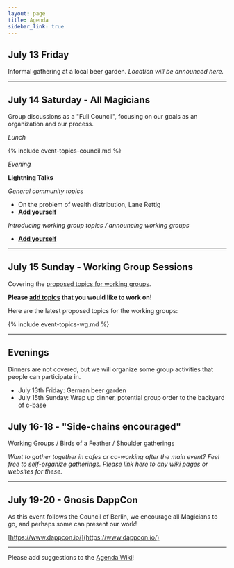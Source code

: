 ```yaml
---
layout: page
title: Agenda
sidebar_link: true
---
```


## July 13 Friday

Informal gathering at a local beer garden. _Location will be announced here._

---

## July 14 Saturday - All Magicians

Group discussions as a "Full Council", focusing on our goals as an organization and our process.

_Lunch_


{% include event-topics-council.md %}


_Evening_

**Lightning Talks**

_General community topics_

- On the problem of wealth distribution, Lane Rettig
- **[Add yourself](https://ethereum-magicians.org/t/wiki-proposed-agenda-for-the-council-of-berlin-set-for-july-14-15-updated/377)** 

_Introducing working group topics / announcing working groups_

- **[Add yourself](https://ethereum-magicians.org/t/wiki-proposed-agenda-for-the-council-of-berlin-set-for-july-14-15-updated/377)**

---

## July 15 Sunday - Working Group Sessions

Covering the [proposed topics for working groups](https://ethereum-magicians.org/t/july-council-proposed-breakdown-of-eips/526).

**Please [add topics](https://ethereum-magicians.org/t/july-council-proposed-topics-and-working-groups/526) that you would like to work on!**

Here are the latest proposed topics for the working groups:

{% include event-topics-wg.md %}


---

## Evenings

Dinners are not covered, but we will organize some group activities that people can participate in.

- July 13th Friday: German beer garden
- July 15th Sunday: Wrap up dinner, potential group order to the backyard of c-base

## July 16-18 - "Side-chains encouraged"

Working Groups / Birds of a Feather / Shoulder gatherings

_Want to gather together in cafes or co-working after the main event? Feel free to self-organize gatherings. Please link here to any wiki pages or websites for these._

---

##  July 19-20 - Gnosis DappCon

As this event follows the Council of Berlin, we encourage all Magicians to go, and perhaps some can present our work!

[https://www.dappcon.io/](https://www.dappcon.io/)

---

Please add suggestions to the [Agenda Wiki](https://ethereum-magicians.org/t/wiki-proposed-agenda-for-the-council-of-berlin-set-for-july-14-15-updated/377)!